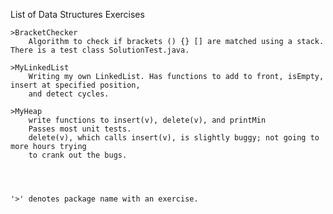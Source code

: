 	
List of Data Structures Exercises	

	>BracketChecker
		Algorithm to check if brackets () {} [] are matched using a stack. There is a test class SolutionTest.java.
	
	>MyLinkedList
		Writing my own LinkedList. Has functions to add to front, isEmpty, insert at specified position, 
		and detect cycles.
	
	>MyHeap
		write functions to insert(v), delete(v), and printMin 
		Passes most unit tests.
		delete(v), which calls insert(v), is slightly buggy; not going to more hours trying
		to crank out the bugs.
		
	
	
	
	'>' denotes package name with an exercise.